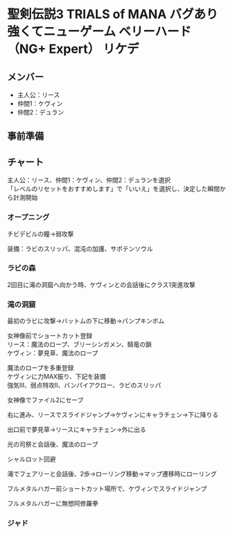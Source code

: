 # 聖剣伝説3 TRIALS of MANA バグあり強くてニューゲーム ベリーハード（NG+ Expert） リケデ

## メンバー

- 主人公：リース
- 仲間1：ケヴィン
- 仲間2：デュラン

## 事前準備

## チャート

主人公：リース、仲間1：ケヴィン、仲間2：デュランを選択  
「レベルのリセットをおすすめします」で「いいえ」を選択し、決定した瞬間から計測開始  

### オープニング

チビデビルの瞳→弱攻撃  

装備：ラビのスリッパ、混沌の加護、サボテンソウル  

### ラビの森

2回目に滝の洞窟へ向かう時、ケヴィンとの会話後にクラス1突進攻撃  

### 滝の洞窟

最初のラビに攻撃→バットムの下に移動→パンプキンボム  

女神像前でショートカット登録  
リース：魔法のロープ、ブリーシンガメン、騎竜の鎖  
ケヴィン：夢見草、魔法のロープ  

魔法のロープを多重登録  
ケヴィンに力MAX振り、下記を装備  
強気Ⅲ、弱点特攻Ⅱ、バンパイアクロー、ラビのスリッパ  

女神像でファイル2にセーブ  

右に進み、リースでスライドジャンプ→ケヴィンにキャラチェン→下に降りる  

出口前で夢見草→リースにキャラチェン→外に出る  

光の司祭と会話後、魔法のロープ  

シャルロット回避  

滝でフェアリーと会話後、2歩→ローリング移動→マップ遷移時にローリング  

フルメタルハガー前ショートカット場所で、ケヴィンでスライドジャンプ  

フルメタルハガーに無想阿修羅拳  

### ジャド
